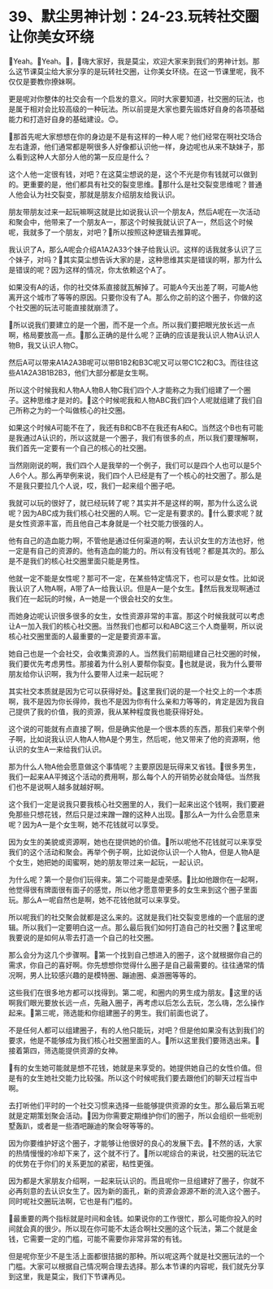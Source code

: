 # 39、默尘男神计划：24-23.玩转社交圈让你美女环绕

🎼Yeah。🎼Yeah。🎼，🎼嗨大家好，我是莫尘，欢迎大家来到我们的男神计划。那么这节课莫尘给大家分享的是玩转社交圈，让你美女环绕。在这一节课里呢，我不仅仅是要教你撩妹啊。

更是呢对你整体的社交会有一个启发的意义。同时大家要知道，社交圈的玩法，也是属于相对会比较高级的一种玩法。所以前提是大家也要先锻炼好自身的各项基础能力和打造好自身的基础建设。😊。

🎼那首先呢大家想想在你的身边是不是有这样的一种人呢？他们经常在啊社交场合左右逢源，他们通常都是啊很多人好像都认识他一样，身边呢也从来不缺妹子，那么看到这种人大部分人他的第一反应是什么？

这个人他一定很有钱，对吧？在这莫尘想说的是，这个不光是你有钱就可以做到的。更重要的是，他们都具有社交的裂变思维。🎼那什么是社交裂变思维呢？普通人他会认为社交裂变，那就是朋友介绍朋友给我认识。

朋友带朋友过来一起玩嘛啊这就是比如说我认识一个朋友A，然后A呢在一次活动和聚会中，他带来了一个朋友A一，那这个时候我就认识了A一，然后这个时候呢，我就多了一个朋友，对吧？🎼所以按照这种逻辑去推算呢。

我认识了A，那么A呢会介绍A1A2A33个妹子给我认识。这样的话我就多认识了三个妹子，对吗？🎼其实莫尘想告诉大家的是，这种思维其实是错误的啊，那为什么是错误的呢？因为这样的情况，你太依赖这个A了。

如果没有A的话，你的社交体系直接就瓦解掉了。可能A今天出差了啊，可能A他离开这个城市了等等的原因。只要你没有了A。那么你之前的这个圈子，你做的这个社交圈的玩法可能直接就崩溃了。

🎼所以说我们要建立的是一个圈，而不是一个点。所以我们要把眼光放长远一点啊，格局要放高一点。🎼那么正确的是什么呢？正确的应该是我认识人物A认识人物B，我又认识人物C。

然后A可以带来A1A2A3B呢可以带B1B2和B3C呢又可以带C1C2和C3。而往往这些A1A2A3B1B2B3，他们大部分都是女生啊。

所以这个时候我和人物A人物B人物C我们四个人才能称之为我们组建了一个圈子。这种思维才是对的。🎼这个时候呢我和人物ABC我们四个人呢就组建了我们自己所称之为的一个叫做核心的社交圈。

如果这个时候A可能不在了，我还有B和CB不在我还有A和C。当然这个B也有可能是我通过A认识的，所以这就是一个圈子，我们有很多的点，所以我们要理解啊，我们首先一定要有一个自己的核心的社交圈。

当然刚刚说的啊，我们四个人是我举的一个例子，我们可以是四个人也可以是5个人6个人。那么再举例来说，我们四个人已经是有了一个核心的社交圈了。那么是不是我只要拉几个人说，哎，我们一起来组个圈子吧。

我就可以玩的很好了，就已经玩转了呢？其实并不是这样的啊，那为什么这么说呢？因为ABC成为我们核心社交圈的人啊。它一定是有要求的。🎼什么要求呢？就是女性资源丰富，而且他自己本身就是一个社交能力很强的人。

他有自己的造血能力啊，不管他是通过任何渠道的啊，去认识女生的方法也好，他一定是有自己的资源的。他有造血的能力的。所以有没有钱呢？都是其次的。那么是不是我们的核心社交圈里面只能是男性。

他就一定不能是女性呢？那可不一定，在某些特定情况下，也可以是女性。比如说我认识了人物A啊，A带了A一给我认识。但是A一是个女生。🎼然后我发现啊通过我们在一起玩的时候，A一她是一个很会社交的女生。

而她身边呢认识很多很多的女生，女性资源非常的丰富。那这个时候我就可以考虑让A一加入我们的核心社交圈。当然我们也都可以和ABC这三个人商量啊，所以说核心社交圈里面的人最重要的一定是要资源丰富。

她自己也是一个会社交，会收集资源的人。当然我们前期组建自己社交圈的时候，我们要优先考虑男性。那接着为什么别人要帮你裂变。🎼也就是说，我为什么要带朋友给你认识啊，我为什么要带人过来一起玩呢？

其实社交本质就是因为它可以获得好处。🎼这里我们说的是一个社交上的一个本质啊，我不是因为你长得帅，我也不是因为你有什么亲和力等等的，肯定是因为我自己提供了我的价值，我的资源，我从某种程度我也能获得好处。

这个说的可能就有点直接了啊，但是确实他是一个很本质的东西，那我们来举个例子啊，比如说我认识人物A人物A是个男生，然后呢，他又带来了他的资源啊，他认识的女生A一来给我们认识。

那为什么人物A他会愿意做这个事情呢？主要原因是玩得来又省钱。🎼很多男生，我们一起来AA平摊这个活动的费用啊，那么每个人的开销势必就会降低。当然我们也不是说啊人越多就越好啊。

这个我们一定是说我只要我核心社交圈里的人，我们一起来出这个钱啊，我们要避免那些只想花钱，然后只是过来蹭一蹭的这种人出现。🎼那么A一为什么会愿意来呢？因为A一是个女生啊，她不花钱就可以享受。

因为女生的美貌或资源啊，她也在提供她的价值。🎼所以呢他不花钱就可以来享受我们的这个活动和聚会。再举个例子啊，比如说你认识一个人物A，但是人物A是个女生，她把她的闺蜜啊，她的朋友带过来一起玩，一起认识。

为什么呢？第一个是你们玩得来。第二个可能是虚荣感。🎼比如他跟你在一起啊，他觉得很有牌面很有面子的感觉，所以他才愿意带更多的女生来到这个圈子里面玩。那么A一呢自然也是啊，她不花钱他就可以来享受。

所以呢我们的社交聚会就都是这么来的。这就是我们社交裂变思维的一个底层的逻辑。所以我们一定要明白这一点。那么最后我们如何打造自己的社交圈？🎼这里呢我要说的是如何从零去打造一个自己的社交圈。

那么会分为这几个步骤啊。🎼第一个找到自己想进入的圈子，这个就根据你自己的需求，你自己的喜好啊。你先想想你觉得什么圈子是自己最需要的。往往通常的情况啊，男人比较感兴趣的是模特圈、蹦迪圈、桌游圈等等的。

这些我们在很多地方都可以找得到。第二呢，和圈内的男生成为朋友。🎼这里的话啊我们眼光要放长远一点，先融入圈子，再考虑以后怎么去玩，怎么嗨，怎么操作起来。🎼第三呢，筛选能和你组建圈子的男生。我们前面也说了。

不是任何人都可以组建圈子，有的人他只能玩，对吧？但是他如果没有达到我们的要求，他是不能够成为我们核心社交圈里面的人。🎼所以这里我们要筛选出来。🎼接着第四，筛选能提供资源的女神。

🎼有的女生她可能就是想不花钱，她就是来享受的。她提供她自己的女性价值。但是有的女生她社交能力比较强。所以这个时候呢我们要去跟他们的聊天过程当中啊。

去打听他们平时的一个社交习惯来选择一些能够提供资源的女生。那么最后第五呢就是定期策划聚会活动。🎼因为你需要定期维护你们的圈子，所以会组织一些呃别墅轰趴，或者是一些酒吧蹦迪的聚会呀等等的。

因为你要维护好这个圈子，才能够让他很好的良心的发展下去。🎼不然的话，大家的热情慢慢的冷却下来了，这个就不行了。🎼所以呢综合的来说，社交圈的玩法它的优势在于你们的关系更加的紧密，粘性更强。

因为都是大家朋友介绍啊，一起来玩认识的。而且呢你一旦组建好了圈子，你就不必再刻意的去认识女生了。因为新的面孔，新的资源会源源不断的流入这个圈子。同时呢社交圈玩法啊，它也是有门槛的。

🎼最重要的两个指标就是时间和金钱。如果说你的工作很忙，那么可能你投入的时间就会真的很少。所以现在你可能不太适合啊社交圈的这个玩法，第二个就是金钱，它需要一定的门槛，可能不需要你非常非常的有钱。

但是呢你至少不是生活上面都很拮据的那种。所以呢这两个就是社交圈玩法的一个门槛。大家可以根据自己情况啊合理去选择。那么本节课的内容呢，我们就先分享到这里，我是莫尘，我们下节课再见。

